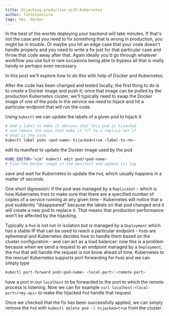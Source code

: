 ```yaml
---
title: Hijacking production with Kubernetes
author: futtetennista
tags: k8s, docker
---
```


In the best of the worlds deploying your backend will take minutes. If that's not
the case and you need to fix something that is wrong in production, you might be
in trouble. Or maybe you hit an edge case that your code doesn't handle properly
and you need to write a fix just for that particular case and throw that code
away after that. Again ideally you'd go through whatever workflow you use but
in rare occasions being able to bypass all that is really handy or perhaps even
necessary.

In this post we'll explore how to do this with help of Docker and Kubernetes.
<!--more-->
After the code has been changed and tested locally, the first thing to do is to
create a Docker image and push it; once that image can be pulled by the production
Kubernetes cluster, we'll typically need to swap the Docker image of one of the pods
in the service we need to hijack and hit a particular endpoint that will run the code.

Using `kubectl` we can update the labels of a given pod to hijack it

```bash
# Add a label to make it obvious that this pod is hijacked
# and remove the ones that make it ??? to a replica set if
# that is the case
kubectl label pods <pod-name> hijacked=true <label-to-rm>-
```

edit its manifest to update the Docker image used by the pod
```bash
KUBE_EDITOR=’vim’ kubectl edit pod/<pod-name>
# Find the Docker image in the manifest and update its tag
```

save and wait for Kubernetes to update the `Pod`, which usually happens in a matter
of seconds.

One short digression: if the pod was managed by a `ReplicaSet` - which is how Kubernetes
tries to make sure that there are a specified number of copies of a service running
at any given time - Kubernetes will notice that a pod suddently "disappeared" because
the labels on that pod changed and it will create a new pod to replace it. That means
that production performance won't be affected by the hijacking.

Typically a `Pod` is not run in isolation but is managed by a `Deployment` which has a
stable IP that can be used to reach a particular endpoint - `Pod`s are ephemeral and
Kubernetes decides how to handle them based on the cluster configuration - and can act
as a load balancer: now this is a problem because when we send a request to an endpoint
managed by a `Deployment`, the `Pod` that will handle the request is not know ahead of
time. Kubernetes to the rescue! Kubernetes supports port forwarding for `Pod`s and we
can simply type

```bash
kubectl port-forward pod/<pod-name> <local-port>:<remote-port>
```

have a port in our `localhost` to be forwarded to the port to which the remote process
is listening. Now we can for example `curl localhost:<local-port>/<my-api>` to make the
hijacked `Pod` handle that request.

Once we checked that the fix has been successfully applied, we can simply remove the `Pod`
with `kubectl delete pod -l hijacked=true` from the cluster.
